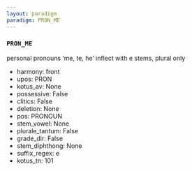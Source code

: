 ```yaml
---
layout: paradigm
paradigm: PRON_ME
---
```

### ` PRON_ME `

personal pronouns ‘me, te, he’ inflect with e stems, plural only
* harmony: front
* upos: PRON
* kotus_av: None
* possessive: False
* clitics: False
* deletion: None
* pos: PRONOUN
* stem_vowel: None
* plurale_tantum: False
* grade_dir: False
* stem_diphthong: None
* suffix_regex: e
* kotus_tn: 101
